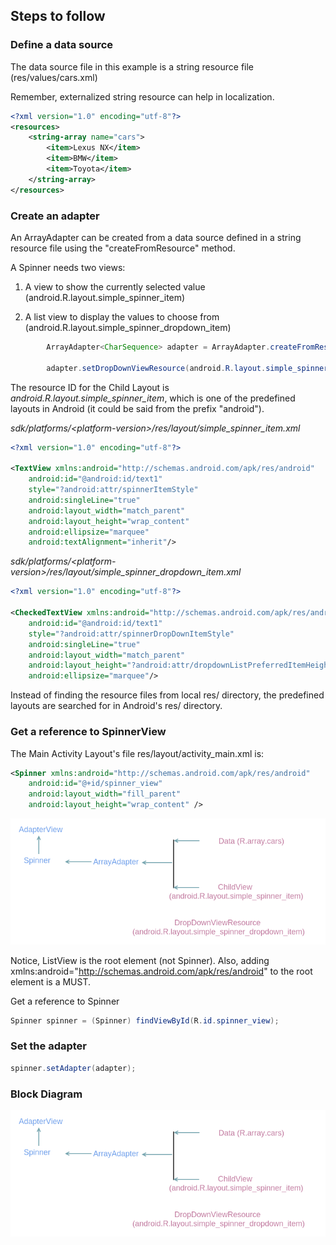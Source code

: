 ## Steps to follow

### Define a data source

The data source file in this example is a string resource file (res/values/cars.xml)

Remember, externalized string resource can help in localization.

```xml
<?xml version="1.0" encoding="utf-8"?>
<resources>
    <string-array name="cars">
        <item>Lexus NX</item>
        <item>BMW</item>
        <item>Toyota</item>
    </string-array>
</resources>
```

### Create an adapter

An ArrayAdapter can be created from a data source defined in a string resource file using the "createFromResource" method.

A Spinner needs two views:

1) A view to show the currently selected value (android.R.layout.simple_spinner_item)

2) A list view to display the values to choose from (android.R.layout.simple_spinner_dropdown_item)

```java
        ArrayAdapter<CharSequence> adapter = ArrayAdapter.createFromResource(this, R.array.cars, android.R.layout.simple_spinner_item);
        
        adapter.setDropDownViewResource(android.R.layout.simple_spinner_dropdown_item);
```

The resource ID for the Child Layout is <i>android.R.layout.simple_spinner_item</i>, which is one of the predefined layouts
in Android (it could be said from the prefix "android"). 

<i>sdk/platforms/\<platform-version\>/res/layout/simple_spinner_item.xml</i>

```xml
<?xml version="1.0" encoding="utf-8"?>

<TextView xmlns:android="http://schemas.android.com/apk/res/android" 
    android:id="@android:id/text1"
    style="?android:attr/spinnerItemStyle"
    android:singleLine="true"
    android:layout_width="match_parent"
    android:layout_height="wrap_content"
    android:ellipsize="marquee"
    android:textAlignment="inherit"/>
```

<i>sdk/platforms/\<platform-version\>/res/layout/simple_spinner_dropdown_item.xml</i>

```xml
<?xml version="1.0" encoding="utf-8"?>

<CheckedTextView xmlns:android="http://schemas.android.com/apk/res/android"
    android:id="@android:id/text1"
    style="?android:attr/spinnerDropDownItemStyle"
    android:singleLine="true"
    android:layout_width="match_parent"
    android:layout_height="?android:attr/dropdownListPreferredItemHeight"
    android:ellipsize="marquee"/>
```

Instead of finding the resource files from local res/ directory, the predefined layouts are searched for in Android's 
res/ directory.

### Get a reference to SpinnerView

The Main Activity Layout's file res/layout/activity_main.xml is:

```xml
<Spinner xmlns:android="http://schemas.android.com/apk/res/android"
    android:id="@+id/spinner_view"
    android:layout_width="fill_parent"
    android:layout_height="wrap_content" />
```

<img src="_misc/ArrayAdapter.png"/>

Notice, ListView is the root element (not Spinner). Also, adding xmlns:android="http://schemas.android.com/apk/res/android" to the root element is a MUST.

Get a reference to Spinner

```java
Spinner spinner = (Spinner) findViewById(R.id.spinner_view);
```

### Set the adapter

```java
spinner.setAdapter(adapter);
```

### Block Diagram

<img src="_misc/ArrayAdapter.png"/>

